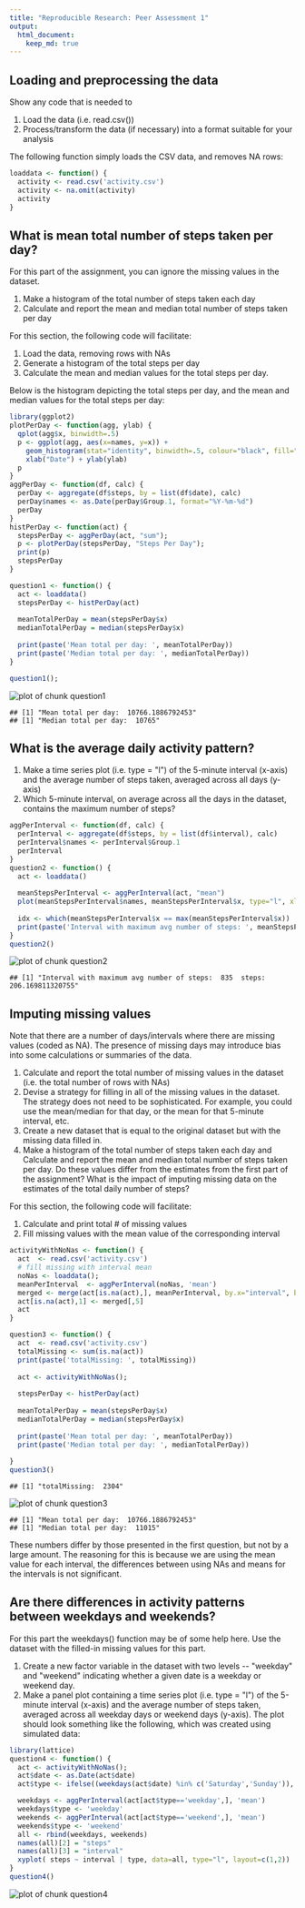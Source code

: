 ```yaml
---
title: "Reproducible Research: Peer Assessment 1"
output: 
  html_document:
    keep_md: true
---
```



## Loading and preprocessing the data

Show any code that is needed to

1. Load the data (i.e. read.csv())
2. Process/transform the data (if necessary) into a format suitable for your analysis

The following function simply loads the CSV data, and removes NA rows:


```r
loaddata <- function() {
  activity <- read.csv('activity.csv')
  activity <- na.omit(activity)
  activity
}
```

## What is mean total number of steps taken per day?

For this part of the assignment, you can ignore the missing values in the dataset.

1. Make a histogram of the total number of steps taken each day
2. Calculate and report the mean and median total number of steps taken per day

For this section, the following code will facilitate:

1. Load the data, removing rows with NAs
2. Generate a histogram of the total steps per day
3. Calculate the mean and median values for the total steps per day.

Below is the histogram depicting the total steps per day, and the mean and median values for the total steps per day:


```r
library(ggplot2)
plotPerDay <- function(agg, ylab) {
  qplot(agg$x, binwidth=.5)
  p <- ggplot(agg, aes(x=names, y=x)) + 
    geom_histogram(stat="identity", binwidth=.5, colour="black", fill="blue") +
    xlab("Date") + ylab(ylab)
  p  
}
aggPerDay <- function(df, calc) {
  perDay <- aggregate(df$steps, by = list(df$date), calc)
  perDay$names <- as.Date(perDay$Group.1, format="%Y-%m-%d")
  perDay
}
histPerDay <- function(act) {
  stepsPerDay <- aggPerDay(act, "sum");
  p <- plotPerDay(stepsPerDay, "Steps Per Day");
  print(p)  
  stepsPerDay
}

question1 <- function() {
  act <- loaddata()
  stepsPerDay <- histPerDay(act)
  
  meanTotalPerDay = mean(stepsPerDay$x)
  medianTotalPerDay = median(stepsPerDay$x)
  
  print(paste('Mean total per day: ', meanTotalPerDay))
  print(paste('Median total per day: ', medianTotalPerDay))
}

question1();
```

![plot of chunk question1](figure/question1-1.png) 

```
## [1] "Mean total per day:  10766.1886792453"
## [1] "Median total per day:  10765"
```

## What is the average daily activity pattern?

1. Make a time series plot (i.e. type = "l") of the 5-minute interval (x-axis) and the average number of steps taken, averaged across all days (y-axis)
2. Which 5-minute interval, on average across all the days in the dataset, contains the maximum number of steps?


```r
aggPerInterval <- function(df, calc) {
  perInterval <- aggregate(df$steps, by = list(df$interval), calc)
  perInterval$names <- perInterval$Group.1
  perInterval
}
question2 <- function() {
  act <- loaddata()
  
  meanStepsPerInterval <- aggPerInterval(act, "mean")
  plot(meanStepsPerInterval$names, meanStepsPerInterval$x, type="l", xlab= "Interval", ylab= "Avg Steps per Interval", col="green" , lwd=2)
  
  idx <- which(meanStepsPerInterval$x == max(meanStepsPerInterval$x))  
  print(paste('Interval with maximum avg number of steps: ', meanStepsPerInterval[idx,1], ' steps: ', meanStepsPerInterval[idx,2]))
}
question2()
```

![plot of chunk question2](figure/question2-1.png) 

```
## [1] "Interval with maximum avg number of steps:  835  steps:  206.169811320755"
```

## Imputing missing values

Note that there are a number of days/intervals where there are missing values (coded as NA). The presence of missing days may introduce bias into some calculations or summaries of the data.

1. Calculate and report the total number of missing values in the dataset (i.e. the total number of rows with NAs)
2. Devise a strategy for filling in all of the missing values in the dataset. The strategy does not need to be sophisticated. For example, you could use the mean/median for that day, or the mean for that 5-minute interval, etc.
3. Create a new dataset that is equal to the original dataset but with the missing data filled in.
4. Make a histogram of the total number of steps taken each day and Calculate and report the mean and median total number of steps taken per day. Do these values differ from the estimates from the first part of the assignment? What is the impact of imputing missing data on the estimates of the total daily number of steps?

For this section, the following code will facilitate:

1. Calculate and print total # of missing values
2. Fill missing values with the mean value of the corresponding interval


```r
activityWithNoNas <- function() {
  act  <- read.csv('activity.csv')
  # fill missing with interval mean
  noNas <- loaddata();
  meanPerInterval  <- aggPerInterval(noNas, 'mean')
  merged <- merge(act[is.na(act),], meanPerInterval, by.x="interval", by.y="names")
  act[is.na(act),1] <- merged[,5]
  act
}

question3 <- function() {
  act  <- read.csv('activity.csv')
  totalMissing <- sum(is.na(act))
  print(paste('totalMissing: ', totalMissing))  
  
  act <- activityWithNoNas();
  
  stepsPerDay <- histPerDay(act)
  
  meanTotalPerDay = mean(stepsPerDay$x)
  medianTotalPerDay = median(stepsPerDay$x)
  
  print(paste('Mean total per day: ', meanTotalPerDay))
  print(paste('Median total per day: ', medianTotalPerDay))
  
}
question3()
```

```
## [1] "totalMissing:  2304"
```

![plot of chunk question3](figure/question3-1.png) 

```
## [1] "Mean total per day:  10766.1886792453"
## [1] "Median total per day:  11015"
```

These numbers differ by those presented in the first question, but not by a large amount.  The reasoning for this is because we are using the mean value for each interval, the differences between using NAs and means for the intervals is not significant.


## Are there differences in activity patterns between weekdays and weekends?

For this part the weekdays() function may be of some help here. Use the dataset with the filled-in missing values for this part.

1. Create a new factor variable in the dataset with two levels -- "weekday" and "weekend" indicating whether a given date is a weekday or weekend day.
2. Make a panel plot containing a time series plot (i.e. type = "l") of the 5-minute interval (x-axis) and the average number of steps taken, averaged across all weekday days or weekend days (y-axis). The plot should look something like the following, which was created using simulated data:


```r
library(lattice)
question4 <- function() {
  act <- activityWithNoNas();
  act$date <- as.Date(act$date)
  act$type <- ifelse((weekdays(act$date) %in% c('Saturday','Sunday')), 'weekend', 'weekday')

  weekdays <- aggPerInterval(act[act$type=='weekday',], 'mean')
  weekdays$type <- 'weekday'
  weekends <- aggPerInterval(act[act$type=='weekend',], 'mean')
  weekends$type <- 'weekend'
  all <- rbind(weekdays, weekends)
  names(all)[2] = "steps"
  names(all)[3] = "interval"
  xyplot( steps ~ interval | type, data=all, type="l", layout=c(1,2)) 
}
question4()
```

![plot of chunk question4](figure/question4-1.png) 
